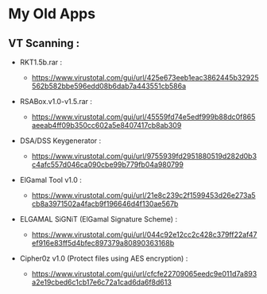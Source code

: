 # My Old Apps 

## VT Scanning :

- RKT1.5b.rar :
  - https://www.virustotal.com/gui/url/425e673eeb1eac3862445b32925562b582bbe596edd08b6dab7a443551cb586a

- RSABox.v1.0-v1.5.rar :
  - https://www.virustotal.com/gui/url/45559fd74e5edf999b88dc0f865aeeab4ff09b350cc602a5e8407417cb8ab309

- DSA/DSS Keygenerator :
  - https://www.virustotal.com/gui/url/9755939fd2951880519d282d0b3c4afc557d046ca090cbe99b779fb04a980799

- ElGamal Tool v1.0 :
  - https://www.virustotal.com/gui/url/21e8c239c2f1599453d26e273a5cb8a3971502a4facb9f196646d4f130ae567b

- ELGAMAL SiGNiT (ElGamal Signature Scheme) :
  - https://www.virustotal.com/gui/url/044c92e12cc2c428c379ff22af47ef916e83ff5d4bfec897379a80890363168b
  
- Cipher0z v1.0 (Protect files using AES encryption) :
  - https://www.virustotal.com/gui/url/cfcfe22709065eedc9e011d7a893a2e19cbed6c1cb17e6c72a1cad6da6f8d613
